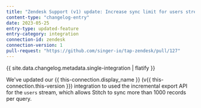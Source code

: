 ```yaml
---
title: "Zendesk Support (v1) update: Increase sync limit for users stream"
content-type: "changelog-entry"
date: 2023-05-25
entry-type: updated-feature
entry-category: integration
connection-id: zendesk
connection-version: 1
pull-request: "https://github.com/singer-io/tap-zendesk/pull/127"
---
```

{{ site.data.changelog.metadata.single-integration | flatify }}

We've updated our {{ this-connection.display_name }} (v{{ this-connection.this-version }}) integration to used the incremental export API for the `users` stream, which allows Stitch to sync more than 1000 records per query.